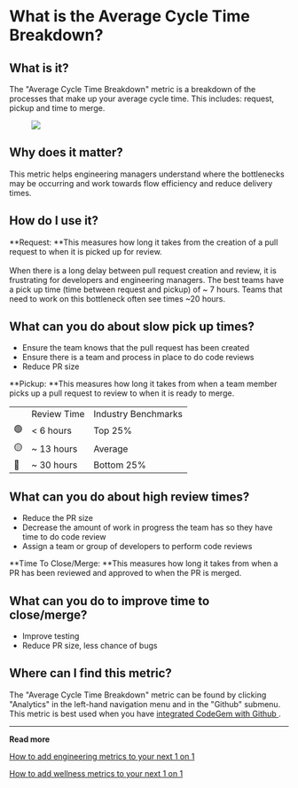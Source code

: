 # What is the Average Cycle Time Breakdown?

## What is it?

The "Average Cycle Time Breakdown" metric is a breakdown of the processes that make up your average cycle time. This includes: request, pickup and time to merge.

<figure><img src="https://d15txwkj13xtvh.cloudfront.net/downloads.intercomcdn.com/i/o/521678575/4bd8474ebd1e8ba8bef1fee3/image.png" /></figure>

## Why does it matter?

This metric helps engineering managers understand where the bottlenecks may be occurring and work towards flow efficiency and reduce delivery times.

## How do I use it?

**Request: **This measures how long it takes from the creation of a pull request to when it is picked up for review.\
\
When there is a long delay between pull request creation and review, it is frustrating for developers and engineering managers. The best teams have a pick up time (time between request and pickup) of \~ 7 hours. Teams that need to work on this bottleneck often see times \~20 hours.

## What can you do about slow pick up times?

*   Ensure the team knows that the pull request has been created
*   Ensure there is a team and process in place to do code reviews
*   Reduce PR size

**Pickup: **This measures how long it takes from when a team member picks up a pull request to review to when it is ready to merge.

|    |             |                     |
| -- | ----------- | ------------------- |
|    | Review Time | Industry Benchmarks |
| 🟢 | < 6 hours   | Top 25%             |
| 🟡 | \~ 13 hours | Average             |
| 🔴 | \~ 30 hours | Bottom 25%          |

## What can you do about high review times?

*   Reduce the PR size
*   Decrease the amount of work in progress the team has so they have time to do code review
*   Assign a team or group of developers to perform code reviews

**Time To Close/Merge: **This measures how long it takes from when a PR has been reviewed and approved to when the PR is merged.

## What can you do to improve time to close/merge?

*   Improve testing
*   Reduce PR size, less chance of bugs

## Where can I find this metric?

The "Average Cycle Time Breakdown" metric can be found by clicking "Analytics" in the left-hand navigation menu and in the "Github" submenu. This metric is best used when you have [integrated CodeGem with Github ](6213899-how-to-integrate-with-github.html).

***

**Read more**

[How to add engineering metrics to your next 1 on 1](6206501-how-do-i-add-engineering-metrics-analytics-to-my-1-1s.html)

[How to add wellness metrics to your next 1 on 1](6206501-how-do-i-add-engineering-metrics-analytics-to-my-1-1s.html)
